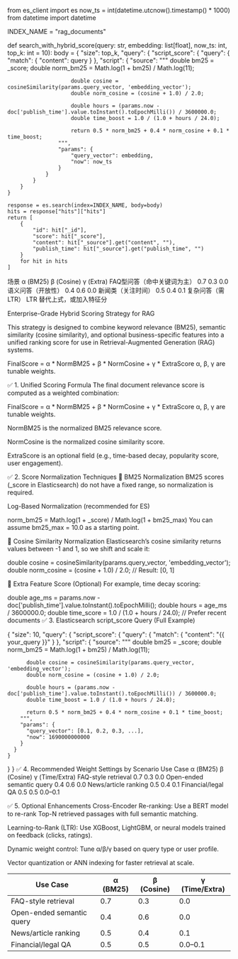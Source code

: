 from es_client import es
now_ts = int(datetime.utcnow().timestamp() * 1000)
from datetime import datetime

INDEX_NAME = "rag_documents"

def search_with_hybrid_score(query: str, embedding: list[float], now_ts: int, top_k: int = 10):
    body = {
        "size": top_k,
        "query": {
            "script_score": {
                "query": {
                    "match": {
                        "content": query
                    }
                },
                "script": {
                    "source": """
                        double bm25 = _score;
                        double norm_bm25 = Math.log(1 + bm25) / Math.log(11);

                        double cosine = cosineSimilarity(params.query_vector, 'embedding_vector');
                        double norm_cosine = (cosine + 1.0) / 2.0;

                        double hours = (params.now - doc['publish_time'].value.toInstant().toEpochMilli()) / 3600000.0;
                        double time_boost = 1.0 / (1.0 + hours / 24.0);

                        return 0.5 * norm_bm25 + 0.4 * norm_cosine + 0.1 * time_boost;
                    """,
                    "params": {
                        "query_vector": embedding,
                        "now": now_ts
                    }
                }
            }
        }
    }

    response = es.search(index=INDEX_NAME, body=body)
    hits = response["hits"]["hits"]
    return [
        {
            "id": hit["_id"],
            "score": hit["_score"],
            "content": hit["_source"].get("content", ""),
            "publish_time": hit["_source"].get("publish_time", "")
        }
        for hit in hits
    ]




场景	α (BM25)	β (Cosine)	γ (Extra)
FAQ型问答（命中关键词为主）	0.7	0.3	0.0
语义问答（开放性）	0.4	0.6	0.0
新闻类（关注时间）	0.5	0.4	0.1
复杂问答（需 LTR）	LTR 替代上式，或加入特征分





Enterprise-Grade Hybrid Scoring Strategy for RAG

This strategy is designed to combine keyword relevance (BM25), semantic similarity (cosine similarity), and optional business-specific features into a unified ranking score for use in Retrieval-Augmented Generation (RAG) systems.


FinalScore = α * NormBM25 + β * NormCosine + γ * ExtraScore
α, β, γ are tunable weights.

✅ 1. Unified Scoring Formula
The final document relevance score is computed as a weighted combination:

FinalScore = α * NormBM25 + β * NormCosine + γ * ExtraScore
α, β, γ are tunable weights.

NormBM25 is the normalized BM25 relevance score.

NormCosine is the normalized cosine similarity score.

ExtraScore is an optional field (e.g., time-based decay, popularity score, user engagement).

✅ 2. Score Normalization Techniques
🔹 BM25 Normalization
BM25 scores (_score in Elasticsearch) do not have a fixed range, so normalization is required.

 Log-Based Normalization (recommended for ES)

norm_bm25 = Math.log(1 + _score) / Math.log(1 + bm25_max)
You can assume bm25_max = 10.0 as a starting point.

🔹 Cosine Similarity Normalization
Elasticsearch’s cosine similarity returns values between -1 and 1, so we shift and scale it:


double cosine = cosineSimilarity(params.query_vector, 'embedding_vector');
double norm_cosine = (cosine + 1.0) / 2.0;  // Result: [0, 1]

🔹 Extra Feature Score (Optional)
For example, time decay scoring:


double age_ms = params.now - doc['publish_time'].value.toInstant().toEpochMilli();
double hours = age_ms / 3600000.0;
double time_score = 1.0 / (1.0 + hours / 24.0);  // Prefer recent documents
✅ 3. Elasticsearch script_score Query (Full Example)

{
  "size": 10,
  "query": {
    "script_score": {
      "query": {
        "match": {
          "content": "{{ your_query }}"
        }
      },
      "script": {
        "source": """
          double bm25 = _score;
          double norm_bm25 = Math.log(1 + bm25) / Math.log(11);

          double cosine = cosineSimilarity(params.query_vector, 'embedding_vector');
          double norm_cosine = (cosine + 1.0) / 2.0;

          double hours = (params.now - doc['publish_time'].value.toInstant().toEpochMilli()) / 3600000.0;
          double time_boost = 1.0 / (1.0 + hours / 24.0);

          return 0.5 * norm_bm25 + 0.4 * norm_cosine + 0.1 * time_boost;
        """,
        "params": {
          "query_vector": [0.1, 0.2, 0.3, ...],
          "now": 1690000000000
        }
      }
    }
  }
}
✅ 4. Recommended Weight Settings by Scenario
Use Case	α (BM25)	β (Cosine)	γ (Time/Extra)
FAQ-style retrieval	0.7	0.3	0.0
Open-ended semantic query	0.4	0.6	0.0
News/article ranking	0.5	0.4	0.1
Financial/legal QA	0.5	0.5	0.0–0.1

✅ 5. Optional Enhancements
Cross-Encoder Re-ranking: Use a BERT model to re-rank Top-N retrieved passages with full semantic matching.

Learning-to-Rank (LTR): Use XGBoost, LightGBM, or neural models trained on feedback (clicks, ratings).

Dynamic weight control: Tune α/β/γ based on query type or user profile.

Vector quantization or ANN indexing for faster retrieval at scale.




| Use Case                  | α (BM25) | β (Cosine) | γ (Time/Extra) |
| ------------------------- | -------- | ---------- | -------------- |
| FAQ-style retrieval       | 0.7      | 0.3        | 0.0            |
| Open-ended semantic query | 0.4      | 0.6        | 0.0            |
| News/article ranking      | 0.5      | 0.4        | 0.1            |
| Financial/legal QA        | 0.5      | 0.5        | 0.0–0.1        |


